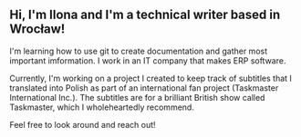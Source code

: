 ## Hi, I'm Ilona and I'm a technical writer based in Wrocław!

I'm learning how to use git to create documentation and gather most important imformation. I work in an IT company that makes ERP software.

Currently, I'm working on a project I created to keep track of subtitles that I translated into Polish as part of an international fan project (Taskmaster International Inc.). The subtitles are for a brilliant British show called Taskmaster, which I wholeheartedly recommend.

Feel free to look around and reach out!

<!---
Hannytime/Hannytime is a ✨ special ✨ repository because its `README.md` (this file) appears on your GitHub profile.
You can click the Preview link to take a look at your changes.
--->

